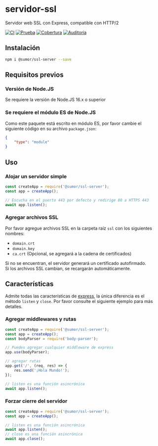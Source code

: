 # servidor-ssl
Servidor web SSL con Express, compatible con HTTP/2

[![CI](https://github.com/sumor-cloud/ssl-server/actions/workflows/ci.yml/badge.svg)](https://github.com/sumor-cloud/ssl-server/actions/workflows/ci.yml)
[![Prueba](https://github.com/sumor-cloud/ssl-server/actions/workflows/ut.yml/badge.svg)](https://github.com/sumor-cloud/ssl-server/actions/workflows/ut.yml)
[![Cobertura](https://github.com/sumor-cloud/ssl-server/actions/workflows/coverage.yml/badge.svg)](https://github.com/sumor-cloud/ssl-server/actions/workflows/coverage.yml)
[![Auditoría](https://github.com/sumor-cloud/ssl-server/actions/workflows/audit.yml/badge.svg)](https://github.com/sumor-cloud/ssl-server/actions/workflows/audit.yml)

## Instalación
```bash
npm i @sumor/ssl-server --save
```

## Requisitos previos

### Versión de Node.JS
Se requiere la versión de Node.JS 16.x o superior

### Se requiere el módulo ES de Node.JS
Como este paquete está escrito en módulo ES, por favor cambie el siguiente código en su archivo `package.json`:
```json
{
    "type": "module"
}
```

## Uso

### Alojar un servidor simple

```javascript
const createApp = require('@sumor/ssl-server');
const app = createApp();

// Escucha en el puerto 443 por defecto y redirige 80 a HTTPS 443
await app.listen();
```


### Agregar archivos SSL
Por favor agregue archivos SSL en la carpeta raíz `ssl` con los siguientes nombres:
- `domain.crt`
- `domain.key`
- `ca.crt` (Opcional, se agregará a la cadena de certificados)

Si no se encuentran, el servidor generará un certificado autofirmado.  
Si los archivos SSL cambian, se recargarán automáticamente.

## Características

Admite todas las características de [express](https://www.npmjs.com/package/express), la única diferencia es el método `listen` y `close`. Por favor consulte el siguiente ejemplo para más detalles.

### Agregar middlewares y rutas

```javascript
const createApp = require('@sumor/ssl-server');
const app = createApp();
const bodyParser = require('body-parser');

// Puedes agregar cualquier middleware de express
app.use(bodyParser);

// agregar rutas
app.get('/', (req, res) => {
    res.send('¡Hola Mundo!');
});

// listen es una función asincrónica
await app.listen();
```

### Forzar cierre del servidor

```javascript
const createApp = require('@sumor/ssl-server');
const app = createApp();

// listen es una función asincrónica
await app.listen();
// close es una función asincrónica
await app.close();
```